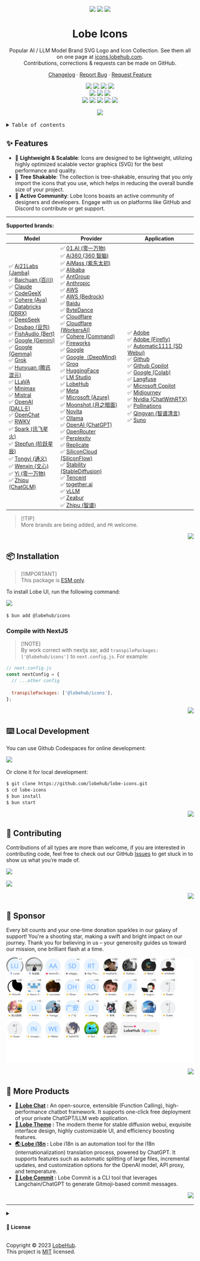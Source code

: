 <a name="readme-top"></a>

<div align="center">

<img height="120" src="https://registry.npmmirror.com/@lobehub/assets-logo/1.0.0/files/assets/logo-3d.webp">
<img height="120" src="https://gw.alipayobjects.com/zos/kitchen/qJ3l3EPsdW/split.svg">
<img height="120" src="https://registry.npmmirror.com/@lobehub/fluent-emoji-3d/1.1.0/files/assets/1f968.webp">

<h1>Lobe Icons</h1>

Popular AI / LLM Model Brand SVG Logo and Icon Collection. See them all on one page at [icons.lobehub.com](https://icons.lobehub.com/).<br/>
Contributions, corrections & requests can be made on GitHub.

[Changelog](./CHANGELOG.md) · [Report Bug][github-issues-link] · [Request Feature][github-issues-link]

<!-- SHIELD GROUP -->

[![][npm-release-shield]][npm-release-link]
[![][vercel-shield]][vercel-link]
[![][discord-shield]][discord-link]
[![][npm-downloads-shield]][npm-downloads-link]<br/>
[![][github-releasedate-shield]][github-releasedate-link]
[![][github-action-test-shield]][github-action-test-link]
[![][github-action-release-shield]][github-action-release-link]<br/>
[![][github-contributors-shield]][github-contributors-link]
[![][github-forks-shield]][github-forks-link]
[![][github-stars-shield]][github-stars-link]
[![][github-issues-shield]][github-issues-link]
[![][github-license-shield]][github-license-link]

![](https://github.com/lobehub/lobe-icons/assets/17870709/7e2c56d2-d7ea-4cb8-842b-22de162d6486)

</div>

<details>
<summary><kbd>Table of contents</kbd></summary>

#### TOC

- [✨ Features](#-features)
- [📦 Installation](#-installation)
  - [Compile with NextJS](#compile-with-nextjs)
- [⌨️ Local Development](#️-local-development)
- [🤝 Contributing](#-contributing)
- [🩷 Sponsor](#-sponsor)
- [🔗 More Products](#-more-products)

####

</details>

## ✨ Features

- 🚀 **Lightweight & Scalable**: Icons are designed to be lightweight, utilizing highly optimized scalable vector graphics (SVG) for the best performance and quality.
- 🌳 **Tree Shakable**: The collection is tree-shakable, ensuring that you only import the icons that you use, which helps in reducing the overall bundle size of your project.
- 👥 **Active Community**: Lobe Icons boasts an active community of designers and developers. Engage with us on platforms like GitHub and Discord to contribute or get support.

---

**Supported brands:**

<!-- ICON LIST -->

| Model                                                                                                                                                                                                                                                                                                                                                                                                                                                                                                                                                                                                                                                                                                                                                                                                                                                                                                                                                                                                                                                                                                                                                                                                                                                                                                                                                                                                                                                                                                                                                                                                                                                                                                                                    | Provider                                                                                                                                                                                                                                                                                                                                                                                                                                                                                                                                                                                                                                                                                                                                                                                                                                                                                                                                                                                                                                                                                                                                                                                                                                                                                                                                                                                                                                                                                                                                                                                                                                                                                                                                                                                                                                                                                                                                                                                                                                                                                                                                                                                                                                                                                                                                                                                                                                                                                                                            | Application                                                                                                                                                                                                                                                                                                                                                                                                                                                                                                                                                                                                                                                                                                                                                                                                                                                                                                                               |
| ---------------------------------------------------------------------------------------------------------------------------------------------------------------------------------------------------------------------------------------------------------------------------------------------------------------------------------------------------------------------------------------------------------------------------------------------------------------------------------------------------------------------------------------------------------------------------------------------------------------------------------------------------------------------------------------------------------------------------------------------------------------------------------------------------------------------------------------------------------------------------------------------------------------------------------------------------------------------------------------------------------------------------------------------------------------------------------------------------------------------------------------------------------------------------------------------------------------------------------------------------------------------------------------------------------------------------------------------------------------------------------------------------------------------------------------------------------------------------------------------------------------------------------------------------------------------------------------------------------------------------------------------------------------------------------------------------------------------------------------- | ----------------------------------------------------------------------------------------------------------------------------------------------------------------------------------------------------------------------------------------------------------------------------------------------------------------------------------------------------------------------------------------------------------------------------------------------------------------------------------------------------------------------------------------------------------------------------------------------------------------------------------------------------------------------------------------------------------------------------------------------------------------------------------------------------------------------------------------------------------------------------------------------------------------------------------------------------------------------------------------------------------------------------------------------------------------------------------------------------------------------------------------------------------------------------------------------------------------------------------------------------------------------------------------------------------------------------------------------------------------------------------------------------------------------------------------------------------------------------------------------------------------------------------------------------------------------------------------------------------------------------------------------------------------------------------------------------------------------------------------------------------------------------------------------------------------------------------------------------------------------------------------------------------------------------------------------------------------------------------------------------------------------------------------------------------------------------------------------------------------------------------------------------------------------------------------------------------------------------------------------------------------------------------------------------------------------------------------------------------------------------------------------------------------------------------------------------------------------------------------------------------------------------------- | ----------------------------------------------------------------------------------------------------------------------------------------------------------------------------------------------------------------------------------------------------------------------------------------------------------------------------------------------------------------------------------------------------------------------------------------------------------------------------------------------------------------------------------------------------------------------------------------------------------------------------------------------------------------------------------------------------------------------------------------------------------------------------------------------------------------------------------------------------------------------------------------------------------------------------------------- |
| ✅ [Ai21Labs (Jamba)](https://icons.lobehub.com/components/ai-21)<br/>✅ [Baichuan (百川)](https://icons.lobehub.com/components/baichuan)<br/>✅ [Claude](https://icons.lobehub.com/components/claude)<br/>✅ [CodeGeeX](https://icons.lobehub.com/components/code-gee-x)<br/>✅ [Cohere (Aya)](https://icons.lobehub.com/components/aya)<br/>✅ [Databricks (DBRX)](https://icons.lobehub.com/components/dbrx)<br/>✅ [DeepSeek](https://icons.lobehub.com/components/deep-seek)<br/>✅ [Doubao (豆包)](https://icons.lobehub.com/components/doubao)<br/>✅ [FishAudio (Bert)](https://icons.lobehub.com/components/fish-audio)<br/>✅ [Google (Gemini)](https://icons.lobehub.com/components/gemini)<br/>✅ [Google (Gemma)](https://icons.lobehub.com/components/gemma)<br/>✅ [Grok](https://icons.lobehub.com/components/grok)<br/>✅ [Hunyuan (腾讯混元)](https://icons.lobehub.com/components/hunyuan)<br/>✅ [LLaVA](https://icons.lobehub.com/components/l-la-va)<br/>✅ [Minimax](https://icons.lobehub.com/components/minimax)<br/>✅ [Mistral](https://icons.lobehub.com/components/mistral)<br/>✅ [OpenAI (DALL·E)](https://icons.lobehub.com/components/dalle)<br/>✅ [OpenChat](https://icons.lobehub.com/components/open-chat)<br/>✅ [RWKV](https://icons.lobehub.com/components/rwkv)<br/>✅ [Spark (讯飞星火)](https://icons.lobehub.com/components/spark)<br/>✅ [Stepfun (阶跃星辰)](https://icons.lobehub.com/components/stepfun)<br/>✅ [Tongyi (通义)](https://icons.lobehub.com/components/tongyi)<br/>✅ [Wenxin (文心)](https://icons.lobehub.com/components/wenxin)<br/>✅ [Yi (零一万物)](https://icons.lobehub.com/components/yi)<br/>✅ [Zhipu (ChatGLM)](https://icons.lobehub.com/components/chat-glm) | ✅ [01.AI (零一万物)](https://icons.lobehub.com/components/zero-one)<br/>✅ [Ai360 (360 智脑)](https://icons.lobehub.com/components/ai-360)<br/>✅ [AiMass (紫东太初)](https://icons.lobehub.com/components/ai-mass)<br/>✅ [Alibaba](https://icons.lobehub.com/components/alibaba)<br/>✅ [AntGroup](https://icons.lobehub.com/components/ant-group)<br/>✅ [Anthropic](https://icons.lobehub.com/components/anthropic)<br/>✅ [AWS](https://icons.lobehub.com/components/aws)<br/>✅ [AWS (Bedrock)](https://icons.lobehub.com/components/bedrock)<br/>✅ [Baidu](https://icons.lobehub.com/components/baidu)<br/>✅ [ByteDance](https://icons.lobehub.com/components/byte-dance)<br/>✅ [Cloudflare](https://icons.lobehub.com/components/cloudflare)<br/>✅ [Cloudflare (WorkersAI)](https://icons.lobehub.com/components/workers-ai)<br/>✅ [Cohere (Command)](https://icons.lobehub.com/components/cohere)<br/>✅ [Fireworks](https://icons.lobehub.com/components/fireworks)<br/>✅ [Google](https://icons.lobehub.com/components/google)<br/>✅ [Google（DeepMind)](https://icons.lobehub.com/components/deep-mind)<br/>✅ [Groq](https://icons.lobehub.com/components/groq)<br/>✅ [HuggingFace](https://icons.lobehub.com/components/hugging-face)<br/>✅ [LM Studio](https://icons.lobehub.com/components/lm-studio)<br/>✅ [LobeHub](https://icons.lobehub.com/components/lobe-hub)<br/>✅ [Meta](https://icons.lobehub.com/components/meta)<br/>✅ [Microsoft (Azure)](https://icons.lobehub.com/components/azure)<br/>✅ [Moonshot (月之暗面)](https://icons.lobehub.com/components/moonshot)<br/>✅ [Novita](https://icons.lobehub.com/components/novita)<br/>✅ [Ollama](https://icons.lobehub.com/components/ollama)<br/>✅ [OpenAI (ChatGPT)](https://icons.lobehub.com/components/open-ai)<br/>✅ [OpenRouter](https://icons.lobehub.com/components/open-router)<br/>✅ [Perplexity](https://icons.lobehub.com/components/perplexity)<br/>✅ [Replicate](https://icons.lobehub.com/components/replicate)<br/>✅ [SiliconCloud (SiliconFlow)](https://icons.lobehub.com/components/silicon-cloud)<br/>✅ [Stability (StableDiffusion)](https://icons.lobehub.com/components/stability)<br/>✅ [Tencent](https://icons.lobehub.com/components/tencent)<br/>✅ [together.ai](https://icons.lobehub.com/components/together)<br/>✅ [vLLM](https://icons.lobehub.com/components/vllm)<br/>✅ [Zeabur](https://icons.lobehub.com/components/zeabur)<br/>✅ [Zhipu (智谱)](https://icons.lobehub.com/components/zhipu) | ✅ [Adobe](https://icons.lobehub.com/components/adobe)<br/>✅ [Adobe (Firefly)](https://icons.lobehub.com/components/adobe-firefly)<br/>✅ [Automatic1111 (SD Webui)](https://icons.lobehub.com/components/automatic)<br/>✅ [Github](https://icons.lobehub.com/components/github)<br/>✅ [Github Copilot](https://icons.lobehub.com/components/github-copilot)<br/>✅ [Google (Colab)](https://icons.lobehub.com/components/colab)<br/>✅ [Langfuse](https://icons.lobehub.com/components/langfuse)<br/>✅ [Microsoft Copilot](https://icons.lobehub.com/components/copilot)<br/>✅ [Midjourney](https://icons.lobehub.com/components/midjourney)<br/>✅ [Nvidia (ChatWithRTX)](https://icons.lobehub.com/components/nvidia)<br/>✅ [Pollinations](https://icons.lobehub.com/components/pollinations)<br/>✅ [Qingyan (智谱清言)](https://icons.lobehub.com/components/qingyan)<br/>✅ [Suno](https://icons.lobehub.com/components/suno) |

 <!-- ICON LIST -->

> \[!TIP]\
> More brands are being added, and `PR` welcome.

<div align="right">

[![][back-to-top]](#readme-top)

</div>

## 📦 Installation

> \[!IMPORTANT]\
> This package is [ESM only](https://gist.github.com/sindresorhus/a39789f98801d908bbc7ff3ecc99d99c).

To install Lobe UI, run the following command:

[![][bun-shield]][bun-link]

```bash
$ bun add @lobehub/icons
```

### Compile with NextJS

> \[!NOTE]\
> By work correct with nextjs ssr, add `transpilePackages: ['@lobehub/icons']` to `next.config.js`. For example:

```js
// next.config.js
const nextConfig = {
  // ...other config

  transpilePackages: ['@lobehub/icons'],
};
```

<div align="right">

[![][back-to-top]](#readme-top)

</div>

## ⌨️ Local Development

You can use Github Codespaces for online development:

[![][codespaces-shield]][codespaces-link]

Or clone it for local development:

```bash
$ git clone https://github.com/lobehub/lobe-icons.git
$ cd lobe-icons
$ bun install
$ bun start
```

<div align="right">

[![][back-to-top]](#readme-top)

</div>

## 🤝 Contributing

Contributions of all types are more than welcome, if you are interested in contributing code, feel free to check out our GitHub [Issues][github-issues-link] to get stuck in to show us what you’re made of.

[![][pr-welcome-shield]][pr-welcome-link]

[![][contributors-contrib]][contributors-link]

<div align="right">

[![][back-to-top]](#readme-top)

</div>

## 🩷 Sponsor

Every bit counts and your one-time donation sparkles in our galaxy of support! You're a shooting star, making a swift and bright impact on our journey. Thank you for believing in us – your generosity guides us toward our mission, one brilliant flash at a time.

<a href="https://opencollective.com/lobehub" target="_blank">
  <picture>
    <source media="(prefers-color-scheme: dark)" srcset="https://github.com/lobehub/.github/blob/main/static/sponsor-dark.png?raw=true">
    <img  src="https://github.com/lobehub/.github/blob/main/static/sponsor-light.png?raw=true">
  </picture>
</a>

<div align="right">

[![][back-to-top]](#readme-top)

</div>

## 🔗 More Products

- **[🤖 Lobe Chat][lobe-chat] :** An open-source, extensible (Function Calling), high-performance chatbot framework. It supports one-click free deployment of your private ChatGPT/LLM web application.
- **[🤯 Lobe Theme][lobe-theme] :** The modern theme for stable diffusion webui, exquisite interface design, highly customizable UI, and efficiency boosting features.
- **[🌏 Lobe i18n][lobe-i18n] :** Lobe i18n is an automation tool for the i18n (internationalization) translation process, powered by ChatGPT. It supports features such as automatic splitting of large files, incremental updates, and customization options for the OpenAI model, API proxy, and temperature.
- **[💌 Lobe Commit][lobe-commit] :** Lobe Commit is a CLI tool that leverages Langchain/ChatGPT to generate Gitmoji-based commit messages.

<div align="right">

[![][back-to-top]](#readme-top)

</div>

---

<details><summary><h4>📝 License</h4></summary>

[![][fossa-license-shield]][fossa-license-link]

</details>

Copyright © 2023 [LobeHub][profile-link]. <br />
This project is [MIT](./LICENSE) licensed.

<!-- LINK GROUP -->

[back-to-top]: https://img.shields.io/badge/-BACK_TO_TOP-151515?style=flat-square
[bun-link]: https://bun.sh
[bun-shield]: https://img.shields.io/badge/-speedup%20with%20bun-black?logo=bun&style=for-the-badge
[codespaces-link]: https://codespaces.new/lobehub/lobe-icons
[codespaces-shield]: https://github.com/codespaces/badge.svg
[contributors-contrib]: https://contrib.rocks/image?repo=lobehub/icons
[contributors-link]: https://github.com/lobehub/lobe-icons/graphs/contributors
[discord-link]: https://discord.gg/AYFPHvv2jT
[discord-shield]: https://img.shields.io/discord/1127171173982154893?color=5865F2&label=discord&labelColor=black&logo=discord&logoColor=white&style=flat-square
[fossa-license-link]: https://app.fossa.com/projects/git%2Bgithub.com%2Flobehub%2Flobe-icons
[fossa-license-shield]: https://app.fossa.com/api/projects/git%2Bgithub.com%2Flobehub%2Flobe-icons.svg?type=large
[github-action-release-link]: https://github.com/actions/workflows/lobehub/lobe-icons/release.yml
[github-action-release-shield]: https://img.shields.io/github/actions/workflow/status/lobehub/lobe-icons/release.yml?label=release&labelColor=black&logo=githubactions&logoColor=white&style=flat-square
[github-action-test-link]: https://github.com/actions/workflows/lobehub/lobe-icons/test.yml
[github-action-test-shield]: https://img.shields.io/github/actions/workflow/status/lobehub/lobe-icons/test.yml?label=test&labelColor=black&logo=githubactions&logoColor=white&style=flat-square
[github-contributors-link]: https://github.com/lobehub/lobe-icons/graphs/contributors
[github-contributors-shield]: https://img.shields.io/github/contributors/lobehub/lobe-icons?color=c4f042&labelColor=black&style=flat-square
[github-forks-link]: https://github.com/lobehub/lobe-icons/network/members
[github-forks-shield]: https://img.shields.io/github/forks/lobehub/lobe-icons?color=8ae8ff&labelColor=black&style=flat-square
[github-issues-link]: https://github.com/lobehub/lobe-icons/issues
[github-issues-shield]: https://img.shields.io/github/issues/lobehub/lobe-icons?color=ff80eb&labelColor=black&style=flat-square
[github-license-link]: https://github.com/lobehub/lobe-icons/blob/master/LICENSE
[github-license-shield]: https://img.shields.io/github/license/lobehub/lobe-icons?color=white&labelColor=black&style=flat-square
[github-releasedate-link]: https://github.com/lobehub/lobe-icons/releases
[github-releasedate-shield]: https://img.shields.io/github/release-date/lobehub/lobe-icons?labelColor=black&style=flat-square
[github-stars-link]: https://github.com/lobehub/lobe-icons/network/stargazers
[github-stars-shield]: https://img.shields.io/github/stars/lobehub/lobe-icons?color=ffcb47&labelColor=black&style=flat-square
[lobe-chat]: https://github.com/lobehub/lobe-chat
[lobe-commit]: https://github.com/lobehub/lobe-commit/tree/master/packages/lobe-commit
[lobe-i18n]: https://github.com/lobehub/lobe-commit/tree/master/packages/lobe-i18n
[lobe-theme]: https://github.com/lobehub/sd-webui-lobe-theme
[npm-downloads-link]: https://www.npmjs.com/package/@lobehub/icons
[npm-downloads-shield]: https://img.shields.io/npm/dt/@lobehub/icons?labelColor=black&style=flat-square
[npm-release-link]: https://www.npmjs.com/package/@lobehub/icons
[npm-release-shield]: https://img.shields.io/npm/v/@lobehub/icons?color=369eff&labelColor=black&logo=npm&logoColor=white&style=flat-square
[pr-welcome-link]: https://github.com/lobehub/lobe-chat/pulls
[pr-welcome-shield]: https://img.shields.io/badge/🤯_pr_welcome-%E2%86%92-ffcb47?labelColor=black&style=for-the-badge
[profile-link]: https://github.com/lobehub
[vercel-link]: https://icons.lobehub.com
[vercel-shield]: https://img.shields.io/website?down_message=offline&label=vercel&labelColor=black&logo=vercel&style=flat-square&up_message=online&url=https%3A%2F%2Fui.lobehub.com
